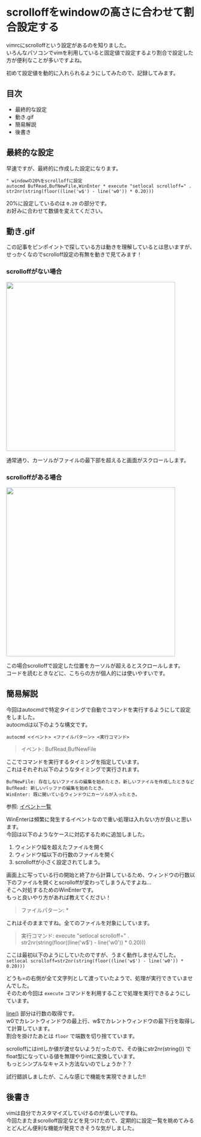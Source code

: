 # scrolloffをwindowの高さに合わせて割合設定する

vimrcにscrolloffという設定があるのを知りました。  
いろんなパソコンでvimを利用していると固定値で設定するより割合で設定した方が便利なことが多いですよね。  

初めて設定値を動的に入れられるようにしてみたので、記録してみます。  

## 目次

- 最終的な設定
- 動き.gif
- 簡易解説
- 後書き

## 最終的な設定

早速ですが、最終的に作成した設定になります。  

```vimrc
" windowの20%をscrolloffに設定
autocmd BufRead,BufNewFile,WinEnter * execute "setlocal scrolloff=" . str2nr(string(floor((line('w$') - line('w0')) * 0.20)))
```

20%に設定しているのは `0.20` の部分です。  
お好みに合わせて数値を変えてください。  

## 動き.gif

この記事をピンポイントで探している方は動きを理解しているとは思いますが、せっかくなのでscrolloff設定の有無を動きで見てみます！  

### scrolloffがない場合

<img src="images/scrolloff_off.gif" width="450">

通常通り、カーソルがファイルの最下部を超えると画面がスクロールします。  

### scrolloffがある場合

<img src="images/scrolloff_on.gif" width="450">

この場合scrolloffで設定した位置をカーソルが超えるとスクロールします。  
コードを読むときなどに、こちらの方が個人的には使いやすいです。  

## 簡易解説

今回はautocmdで特定タイミングで自動でコマンドを実行するようにして設定をしました。  
autocmdは以下のような構文です。  

```
autocmd <イベント> <ファイルパターン> <実行コマンド>
```

> イベント: BufRead,BufNewFile

ここでコマンドを実行するタイミングを指定しています。  
これはそれぞれ以下のようなタイミングで実行されます。  

```
BufNewFile: 存在しないファイルの編集を始めたとき。新しいファイルを作成したときなど
BufRead: 新しいバッファの編集を始めたとき。
WinEnter: 既に開いているウィンドウにカーソルが入ったとき。
```
参照: [イベント一覧](https://vim-jp.org/vimdoc-ja/autocmd.html#{event})

WinEnterは頻繁に発生するイベントなので重い処理は入れない方が良いと思います。  
今回は以下のようなケースに対応するために追加しました。  

1. ウィンドウ幅を超えたファイルを開く
2. ウィンドウ幅以下の行数のファイルを開く
3. scrolloffが小さく設定されてしまう。

画面上に写っている行の開始と終了から計算しているため、ウィンドウの行数以下のファイルを開くとscrolloffが変わってしまうんですよね...  
そこへ対処するためのWinEnterです。  
もっと良いやり方があれば教えてください！  

> ファイルパターン: *

これはそのままですね。全てのファイルを対象にしています。  

> 実行コマンド: execute "setlocal scrolloff=" . str2nr(string(floor((line('w$') - line('w0')) * 0.20)))

ここは最初以下のようにしていたのですが、うまく動作しませんでした。
`setlocal scrolloff=str2nr(string(floor((line('w$') - line('w0')) * 0.20)))`

どうも=の右側が全て文字列として渡っていたようで、処理が実行できていませんでした。  
そのため今回は `execute` コマンドを利用することで処理を実行できるようにしています。  

[line()](https://vim-jp.org/vimdoc-ja/eval.html#line()) 部分は行数の取得です。  
w0でカレントウィンドウの最上行、w$でカレントウィンドウの最下行を取得して計算しています。  
割合を掛けたあとは `floor` で端数を切り捨てています。  

scrolloffにはintしか値が渡せないようだったので、その後にstr2nr(string()) で float型になっている値を無理やりintに変換しています。  
もっとシンプルなキャスト方法ないのでしょうか？？  

試行錯誤しましたが、こんな感じで機能を実現できました!!  


## 後書き

vimは自分でカスタマイズしていけるのが楽しいですね。  
今回たまたまscrolloff設定などを見つけたので、定期的に設定一覧を眺めてみるとどんどん便利な機能が発見できそうな気がしました。  



